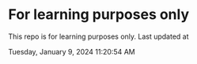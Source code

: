 # For learning purposes only
This repo is for learning purposes only.
Last updated at

Tuesday, January 9, 2024 11:20:54 AM

